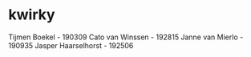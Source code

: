 # kwirky
Tijmen Boekel - 190309
Cato van Winssen - 192815
Janne van Mierlo - 190935
Jasper Haarselhorst - 192506
